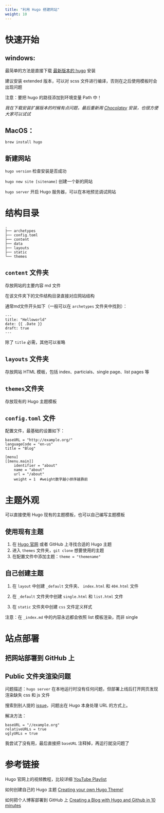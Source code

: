 ```yaml
---
title: "利用 Hugo 搭建网站"
weight: 10
---
```


# 快速开始

## windows:
    
最简单的方法是直接下载 [最新版本的 hugo](https://github.com/gohugoio/hugo/releases) 安装

建议安装 extended 版本，可以对 scss 文件进行编译，否则在之后使用模板时会出现问题

注意：要把 hugo 的路径添加到环境变量 Path 中！

*我在下载安装扩展版本的时候有点问题，最后重新用 [Chocolatey](https://gohugo.io/getting-started/installing/#chocolatey-windows) 安装，也很方便大家可以试试*

## MacOS：

`brew install hugo`

## 新建网站

`hugo version` 检查安装是否成功

`hugo new site [sitename]` 创建一个新的网站

`hugo server` 开启 Hugo 服务器，可以在本地预览调试网站

# 结构目录
```
.
├── archetypes 
├── config.toml
├── content
├── data
├── layouts
├── static
└── themes
```

## `content` 文件夹
存放网站的主要内容 md 文件

在该文件夹下的文件结构目录直接对应网站结构

通常md文件开头如下（一般可以在 `archetypes` 文件夹中找到）：
```
---
title: "Helloworld"
date: {{ .Date }}
draft: true
---
```
除了 `title` 必需，其他可以省略

## `layouts` 文件夹
存放网站 HTML 模板，包括 index、particials、single page、list pages 等

## `themes`文件夹
存放现有的 Hugo 主题模板

## `config.toml` 文件
配置文件，最基础的设置如下：
```
baseURL = "http://example.org/"
languageCode = "en-us"
title = "Blog"

[menu]
[[menu.main]]
    identifier = "about"
    name = "about"
    url = "/about"
    weight = 1  #weight数字越小排序越靠前
```

# 主题外观

可以直接使用 Hugo 现有的主题模板，也可以自己编写主题模板

## 使用现有主题

1. 在 [Hugo 官网](https://themes.gohugo.io/) 或者 GitHub 上寻找合适的 Hugo 主题
2. 进入 `themes` 文件夹，`git clone` 想要使用的主题
3. 在配置文件中添加主题：`theme = "themename"`

## 自己创建主题

1. 在 `layout` 中创建 `_default` 文件夹、 `index.html` 和 `404.html` 文件

2. 在 `_default` 文件夹中创建 `single.html` 和 `list.html` 文件
    

3. 在 `static` 文件夹中创建 `css` 文件定义样式

注意：在 `_index.md` 中的内容永远都会依照 list 模板渲染，而非 single

# 站点部署

## 把网站部署到 GitHub 上



## Public 文件夹渲染问题

问题描述：`hugo server` 在本地运行时没有任何问题，但部署上线后打开网页发现渲染缺失 css 和 js 文件

搜索到别人提的 [issue](https://github.com/matcornic/hugo-theme-learn/issues/125)，问题出在 Hugo 本身处理 URL 的方式上。

解决方法：

```
baseURL = "//example.org"
relativeURLs = true
uglyURLs = true
```
我尝试了没有用，最后直接把 `baseURL` 注释掉，再运行就没问题了


# 参考链接

Hugo 官网上的视频教程，比较详细 [ YouTube Playlist ](https://www.youtube.com/watch?v=qtIqKaDlqXo&list=PLLAZ4kZ9dFpOnyRlyS-liKL5ReHDcj4G3)

如何创建自己的 Hugo 主题 [Creating your own Hugo Theme!](https://www.youtube.com/watch?v=wcMqrb3v2SM&list=LLm-KB0VAVChbSZPeDA_WqSg)

如何把个人博客部署到 GitHub 上 [Creating a Blog with Hugo and Github in 10 minutes](https://www.youtube.com/watch?v=LIFvgrRxdt4&t=247s)
